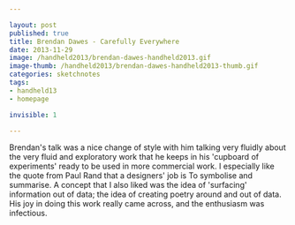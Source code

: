 ```yaml
---

layout: post
published: true
title: Brendan Dawes - Carefully Everywhere
date: 2013-11-29
image: /handheld2013/brendan-dawes-handheld2013.gif
image-thumb: /handheld2013/brendan-dawes-handheld2013-thumb.gif
categories: sketchnotes
tags: 
- handheld13
- homepage

invisible: 1

---
```


Brendan's talk was a nice change of style with him talking very fluidly about the very fluid and exploratory work that he keeps in his 'cupboard of experiments' ready to be used in more commercial work. I especially like the quote from Paul Rand that a designers' job is <bq>To symbolise and summarise</bq>. A concept that I also liked was the idea of 'surfacing' information out of data; the idea of creating poetry around and out of data. His joy in doing this work really came across, and the enthusiasm was infectious.